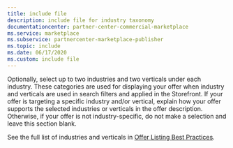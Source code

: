 ```yaml
---
title: include file
description: include file for industry taxonomy
documentationcenter: partner-center-commercial-marketplace
ms.service: marketplace
ms.subservice: partnercenter-marketplace-publisher
ms.topic: include
ms.date: 06/17/2020
ms.custom: include file
---
```


Optionally, select up to two industries and two verticals under each industry. These categories are used for displaying your offer when industry and verticals are used in search filters and applied in the Storefront. If your offer is targeting a specific industry and/or vertical, explain how your offer supports the selected industries or verticals in the offer description. Otherwise, if your offer is not industry-specific, do not make a selection and leave this section blank.

See the full list of industries and verticals in [Offer Listing Best Practices](../../gtm-offer-listing-best-practices.md).
